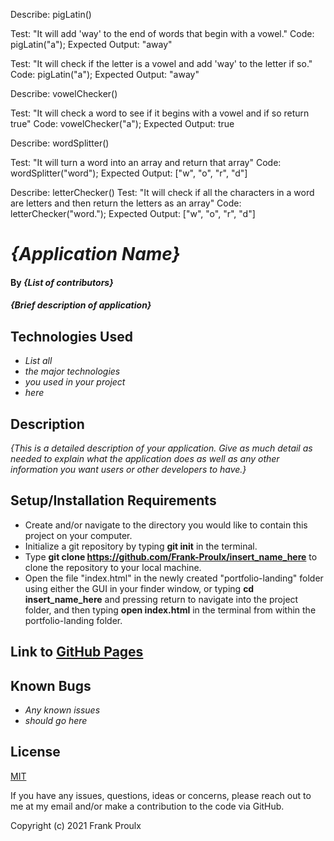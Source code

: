 Describe: pigLatin()

Test: "It will add 'way' to the end of words that begin with a vowel."
Code: pigLatin("a");
Expected Output: "away" 

Test: "It will check if the letter is a vowel and add 'way' to the letter if so."
Code: pigLatin("a");
Expected Output: "away"

Describe: vowelChecker()

Test: "It will check a word to see if it begins with a vowel and if so return true"
Code: vowelChecker("a");
Expected Output: true

Describe: wordSplitter()

Test: "It will turn a word into an array and return that array"
Code: wordSplitter("word");
Expected Output: ["w", "o", "r", "d"]

Describe: letterChecker()
Test: "It will check if all the characters in a word are letters and then return the letters as an array"
Code: letterChecker("word.");
Expected Output: ["w", "o", "r", "d"]

























# _{Application Name}_

#### By _**{List of contributors}**_

#### _{Brief description of application}_

## Technologies Used

* _List all_
* _the major technologies_
* _you used in your project_
* _here_

## Description

_{This is a detailed description of your application. Give as much detail as needed to explain what the application does as well as any other information you want users or other developers to have.}_

## Setup/Installation Requirements

* Create and/or navigate to the directory you would like to contain this project on your computer.
* Initialize a git repository by typing **git init** in the terminal.
* Type **git clone https://github.com/Frank-Proulx/insert_name_here** to clone the repository to your local machine.
* Open the file "index.html" in the newly created "portfolio-landing" folder using either the GUI in your finder window, or typing **cd insert_name_here** and pressing return to navigate into the project folder, and then typing **open index.html** in the terminal from within the portfolio-landing folder.  

## Link to [GitHub Pages](https://frank-proulx.github.io//)

## Known Bugs

* _Any known issues_
* _should go here_

## License

[MIT](https://opensource.org/licenses/MIT)

If you have any issues, questions, ideas or concerns, please reach out to me at my email and/or make a contribution to the code via GitHub.

Copyright (c) 2021 Frank Proulx
